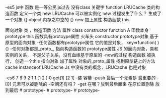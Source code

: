 -es5 
js中 函数 是一等公民
js过去 没有class 关键字
function  LRUCache
类的构造函数
定义一个类
new LRUCache 可以被实例化
new 过程发生了什么？
生成了一个对象 {}   object
内存之中空的 {}  new
加上属性 构造函数 this

面向对象  类 ，构造函数  方法 属性
    class    constructor
function A   函数本身   prototype  this
函数具有protoype属性
火车头  constructor    prototype对象
基于原型的面向对象
-任何函数都有prototype属性  它的值是对象，
key=>function( ) {}
-任何对象都是_proto_, 指向构造函数的 prototype属性
JS 的面向对象，类和实例的关系， 不是父子关系，没有血缘基于原型的
-new的过程 构造函数 被执行， 创造一个this 指向对象
加了属性  对象的_proto_属性  找到原型链上的方法
cache instanceof LRUCache
Js 中没有类的概念，LRUCache 也是对象

-es6 7 8 9
                 2
1                1
[1   2 }         0
get(1)
[2 1]
-装  容量
-push  最后一个元素是 最重要的
-[0] 元素可以被删除的
-空间还有吗？
-get 在哪？放到最后面来 在原位置删除 放到最后
#   p r o t o t y p e -  
 #   p r o t o t y p e -  
 #   p r o t o t y p e -  
 